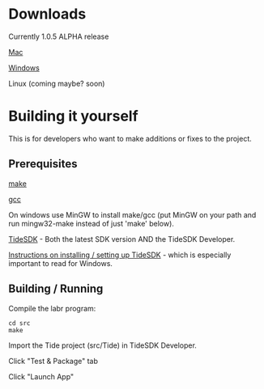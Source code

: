 
# Downloads

Currently 1.0.5 ALPHA release

[Mac](http://lab-retriever.googlecode.com/files/LabRetriever-1.0.5.ALPHA.dmg)

[Windows](http://lab-retriever.googlecode.com/files/LabRetriever-1.0.5.msi)

Linux (coming maybe? soon)

# Building it yourself

This is for developers who want to make additions or fixes to the project.

## Prerequisites

[make](http://www.gnu.org/software/make/)

[gcc](http://gcc.gnu.org/)

On windows use MinGW to install make/gcc (put MinGW on your path and run mingw32-make instead of just 'make' below).

[TideSDK](http://www.tidesdk.org/) - Both the latest SDK version AND the TideSDK Developer.

[Instructions on installing / setting up TideSDK](http://tidesdk.multipart.net/docs/user-dev/generated/#!/guide/getting_started) - which is especially important to read for Windows.


## Building / Running

Compile the labr program:

    cd src
    make

Import the Tide project (src/Tide) in TideSDK Developer.

Click "Test & Package" tab

Click "Launch App"

